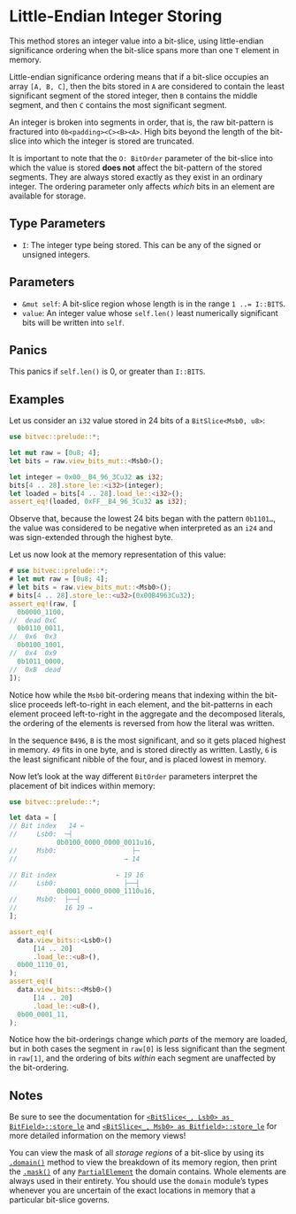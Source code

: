 # Little-Endian Integer Storing

This method stores an integer value into a bit-slice, using little-endian
significance ordering when the bit-slice spans more than one `T` element in
memory.

Little-endian significance ordering means that if a bit-slice occupies an array
`[A, B, C]`, then the bits stored in `A` are considered to contain the least
significant segment of the stored integer, then `B` contains the middle segment,
and then `C` contains the most significant segment.

An integer is broken into segments in order, that is, the raw bit-pattern is
fractured into `0b<padding><C><B><A>`. High bits beyond the length of the
bit-slice into which the integer is stored are truncated.

It is important to note that the `O: BitOrder` parameter of the bit-slice into
which the value is stored **does not** affect the bit-pattern of the stored
segments. They are always stored exactly as they exist in an ordinary integer.
The ordering parameter only affects *which* bits in an element are available for
storage.

## Type Parameters

- `I`: The integer type being stored. This can be any of the signed or unsigned
  integers.

## Parameters

- `&mut self`: A bit-slice region whose length is in the range `1 ..= I::BITS`.
- `value`: An integer value whose `self.len()` least numerically significant
  bits will be written into `self`.

## Panics

This panics if `self.len()` is 0, or greater than `I::BITS`.

## Examples

Let us consider an `i32` value stored in 24 bits of a `BitSlice<Msb0, u8>`:

```rust
use bitvec::prelude::*;

let mut raw = [0u8; 4];
let bits = raw.view_bits_mut::<Msb0>();

let integer = 0x00__B4_96_3Cu32 as i32;
bits[4 .. 28].store_le::<i32>(integer);
let loaded = bits[4 .. 28].load_le::<i32>();
assert_eq!(loaded, 0xFF__B4_96_3Cu32 as i32);
```

Observe that, because the lowest 24 bits began with the pattern `0b1101…`, the
value was considered to be negative when interpreted as an `i24` and was
sign-extended through the highest byte.

Let us now look at the memory representation of this value:

```rust
# use bitvec::prelude::*;
# let mut raw = [0u8; 4];
# let bits = raw.view_bits_mut::<Msb0>();
# bits[4 .. 28].store_le::<u32>(0x00B4963Cu32);
assert_eq!(raw, [
  0b0000_1100,
//  dead 0xC
  0b0110_0011,
//  0x6  0x3
  0b0100_1001,
//  0x4  0x9
  0b1011_0000,
//  0xB  dead
]);
```

Notice how while the `Msb0` bit-ordering means that indexing within the
bit-slice proceeds left-to-right in each element, and the bit-patterns in each
element proceed left-to-right in the aggregate and the decomposed literals, the
ordering of the elements is reversed from how the literal was written.

In the sequence `B496`, `B` is the most significant, and so it gets placed
highest in memory. `49` fits in one byte, and is stored directly as written.
Lastly, `6` is the least significant nibble of the four, and is placed lowest
in memory.

Now let’s look at the way different `BitOrder` parameters interpret the
placement of bit indices within memory:

```rust
use bitvec::prelude::*;

let data = [
// Bit index   14 ←
//     Lsb0:  ─┤
            0b0100_0000_0000_0011u16,
//     Msb0:                   ├─
//                           → 14

// Bit index               ← 19 16
//     Lsb0:                 ├──┤
            0b0001_0000_0000_1110u16,
//     Msb0:  ├──┤
//            16 19 →
];

assert_eq!(
  data.view_bits::<Lsb0>()
      [14 .. 20]
      .load_le::<u8>(),
  0b00_1110_01,
);
assert_eq!(
  data.view_bits::<Msb0>()
      [14 .. 20]
      .load_le::<u8>(),
  0b00_0001_11,
);
```

Notice how the bit-orderings change which *parts* of the memory are loaded, but
in both cases the segment in `raw[0]` is less significant than the segment in
`raw[1]`, and the ordering of bits *within* each segment are unaffected by the
bit-ordering.

## Notes

Be sure to see the documentation for
[`<BitSlice<_, Lsb0> as BitField>::store_le`][lsl] and
[`<BitSlice<_, Msb0> as Bitfield>::store_le`][msl] for more detailed information
on the memory views!

You can view the mask of all *storage regions* of a bit-slice by using its
[`.domain()`] method to view the breakdown of its memory region, then print the
[`.mask()`] of any [`PartialElement`] the domain contains. Whole elements are
always used in their entirety. You should use the `domain` module’s types
whenever you are uncertain of the exact locations in memory that a particular
bit-slice governs.

[lsl]: https://docs.rs/bitvec/latest/bitvec/field/trait.BitField.html#method.store_le-3
[msl]: https://docs.rs/bitvec/latest/bitvec/field/trait.BitField.html#method.store_le-4
[`PartialElement`]: crate::domain::PartialElement
[`.domain()`]: crate::slice::BitSlice::domain
[`.mask()`]: crate::domain::PartialElement::mask
